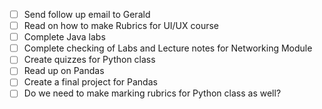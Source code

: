 - [ ] Send follow up email to Gerald
- [ ] Read on how to make Rubrics for UI/UX course
- [ ] Complete Java labs
- [ ] Complete checking of Labs and Lecture notes for Networking Module
- [ ] Create quizzes for Python class
- [ ] Read up on Pandas
- [ ] Create a final project for Pandas
- [ ] Do we need to make marking rubrics for Python class as well?